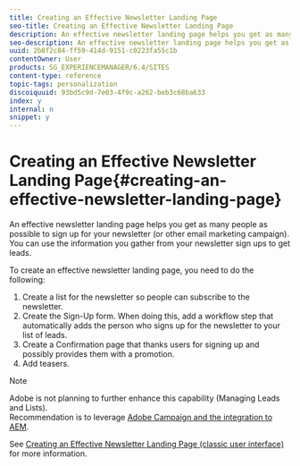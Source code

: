 ```yaml
---
title: Creating an Effective Newsletter Landing Page
seo-title: Creating an Effective Newsletter Landing Page
description: An effective newsletter landing page helps you get as many people as possible to sign up for your newsletter
seo-description: An effective newsletter landing page helps you get as many people as possible to sign up for your newsletter
uuid: 2b8f2c84-ff59-414d-9151-c0223fa55c1b
contentOwner: User
products: SG_EXPERIENCEMANAGER/6.4/SITES
content-type: reference
topic-tags: personalization
discoiquuid: 93bd5c9d-7e03-4f9c-a262-beb3c68ba633
index: y
internal: n
snippet: y
---
```


# Creating an Effective Newsletter Landing Page{#creating-an-effective-newsletter-landing-page}

An effective newsletter landing page helps you get as many people as possible to sign up for your newsletter (or other email marketing campaign). You can use the information you gather from your newsletter sign ups to get leads.

To create an effective newsletter landing page, you need to do the following:

1. Create a list for the newsletter so people can subscribe to the newsletter.
1. Create the Sign-Up form. When doing this, add a workflow step that automatically adds the person who signs up for the newsletter to your list of leads.
1. Create a Confirmation page that thanks users for signing up and possibly provides them with a promotion.
1. Add teasers.

>[!NOTE]
>
>Adobe is not planning to further enhance this capability (Managing Leads and Lists).  
>Recommendation is to leverage [Adobe Campaign and the integration to AEM](../../../sites/administering/using/campaign.md).

See [Creating an Effective Newsletter Landing Page (classic user interface)](../../../sites/classic-ui-authoring/using/classic-personalization-campaigns-email-landingpage.md) for more information.
